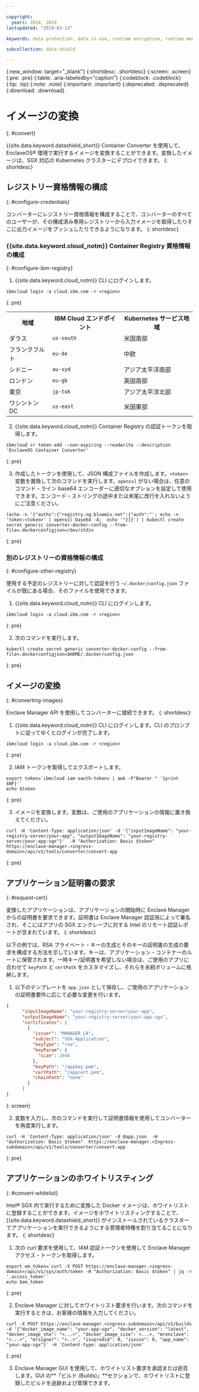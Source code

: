 ```yaml
---

copyright:
  years: 2018, 2019
lastupdated: "2019-03-13"

keywords: data protection, data in use, runtime encryption, runtime memory encryption, encrypted memory, intel sgx, software guard extensions, fortanix runtime encryption

subcollection: data-shield

---
```


{:new_window: target="_blank"}
{:shortdesc: .shortdesc}
{:screen: .screen}
{:pre: .pre}
{:table: .aria-labeledby="caption"}
{:codeblock: .codeblock}
{:tip: .tip}
{:note: .note}
{:important: .important}
{:deprecated: .deprecated}
{:download: .download}

# イメージの変換
{: #convert}

{{site.data.keyword.datashield_short}} Container Converter を使用して、EnclaveOS® 環境で実行するイメージを変換することができます。変換したイメージは、SGX 対応の Kubernetes クラスターにデプロイできます。
{: shortdesc}


## レジストリー資格情報の構成
{: #configure-credentials}

コンバーターにレジストリー資格情報を構成することで、コンバーターのすべてのユーザーが、その構成済み専用レジストリーから入力イメージを取得したりそこに出力イメージをプッシュしたりできるようになります。
{: shortdesc}

### {{site.data.keyword.cloud_notm}} Container Registry 資格情報の構成
{: #configure-ibm-registry}

1. {{site.data.keyword.cloud_notm}} CLI にログインします。

  ```
  ibmcloud login -a cloud.ibm.com -r <region>
  ```
  {: pre}

  <table>
    <tr>
      <th>地域</th>
      <th>IBM Cloud エンドポイント</th>
      <th>Kubernetes サービス地域</th>
    </tr>
    <tr>
      <td>ダラス</td>
      <td><code>us-south</code></td>
      <td>米国南部</td>
    </tr>
    <tr>
      <td>フランクフルト</td>
      <td><code>eu-de</code></td>
      <td>中欧</td>
    </tr>
    <tr>
      <td>シドニー</td>
      <td><code>au-syd</code></td>
      <td>アジア太平洋南部</td>
    </tr>
    <tr>
      <td>ロンドン</td>
      <td><code>eu-gb</code></td>
      <td>英国南部</td>
    </tr>
    <tr>
      <td>東京</td>
      <td><code>jp-tok</code></td>
      <td>アジア太平洋北部</td>
    </tr>
    <tr>
      <td>ワシントン DC</td>
      <td><code>us-east</code></td>
      <td>米国東部</td>
    </tr>
  </table>

2. {{site.data.keyword.cloud_notm}} Container Registry の認証トークンを取得します。

  ```
  ibmcloud cr token-add --non-expiring --readwrite --description 'EnclaveOS Container Converter'
  ```
  {: pre}

3. 作成したトークンを使用して、JSON 構成ファイルを作成します。`<token>` 変数を置換して次のコマンドを実行します。`openssl` がない場合は、任意のコマンド・ライン base64 エンコーダーに適切なオプションを設定して使用できます。エンコード・ストリングの途中または末尾に改行を入れないようにご注意ください。

  ```
  (echo -n '{"auths":{"registry.ng.bluemix.net":{"auth":"'; echo -n 'token:<token>' | openssl base64 -A;  echo '"}}}') | kubectl create secret generic converter-docker-config --from-file=.dockerconfigjson=/dev/stdin
  ```
  {: pre}

### 別のレジストリーの資格情報の構成
{: #configure-other-registry}

使用する予定のレジストリーに対して認証を行う `~/.docker/config.json` ファイルが既にある場合、そのファイルを使用できます。

1. {{site.data.keyword.cloud_notm}} CLI にログインします。

  ```
  ibmcloud login -a cloud.ibm.com -r <region>
  ```
  {: pre}

2. 次のコマンドを実行します。

  ```
  kubectl create secret generic converter-docker-config --from-file=.dockerconfigjson=$HOME/.docker/config.json
  ```
  {: pre}



## イメージの変換
{: #converting-images}

Enclave Manager API を使用してコンバーターに接続できます。
{: shortdesc}

1. {{site.data.keyword.cloud_notm}} CLI にログインします。CLI のプロンプトに従ってゆくとログインが完了します。

  ```
  ibmcloud login -a cloud.ibm.com -r <region>
  ```
  {: pre}

2. IAM トークンを取得してエクスポートします。

  ```
  export token=`ibmcloud iam oauth-tokens | awk -F"Bearer " '{print $NF}'`
  echo $token
  ```
  {: pre}

3. イメージを変換します。変数は、ご使用のアプリケーションの情報に置き換えてください。

  ```
  curl -H 'Content-Type: application/json' -d '{"inputImageName": "your-registry-server/your-app", "outputImageName": "your-registry-server/your-app-sgx"}'  -H "Authorization: Basic $token"  https://enclave-manager.<ingress-domain>/api/v1/tools/converter/convert-app
  ```
  {: pre}



## アプリケーション証明書の要求
{: #request-cert}

変換したアプリケーションは、アプリケーションの開始時に Enclave Manager からの証明書を要求できます。証明書は Enclave Manager 認証局によって署名され、そこにはアプリの SGX エンクレーブに対する Intel のリモート認証レポートが含まれています。
{: shortdesc}

以下の例では、RSA プライベート・キーの生成とそのキーの証明書の生成の要求を構成する方法を示しています。キーは、アプリケーション・コンテナーのルートに保管されます。一時キー/証明書を希望しない場合は、ご使用のアプリに合わせて `keyPath` と `certPath` をカスタマイズし、それらを永続ボリュームに格納します。

1. 以下のテンプレートを `app.json` として保存し、ご使用のアプリケーションの証明書要件に応じて必要な変更を行います。

 ```json
 {
       "inputImageName": "your-registry-server/your-app",
       "outputImageName": "your-registry-server/your-app-sgx",
       "certificates": [
         {
           "issuer": "MANAGER_CA",
           "subject": "SGX-Application",
           "keyType": "rsa",
           "keyParam": {
             "size": 2048
           },
           "keyPath": "/appkey.pem",
           "certPath": "/appcert.pem",
           "chainPath": "none"
         }
       ]
 }
 ```
 {: screen}

2. 変数を入力し、次のコマンドを実行して証明書情報を使用してコンバーターを再度実行します。

 ```
 curl -H 'Content-Type: application/json' -d @app.json  -H "Authorization: Basic $token"  https://enclave-manager.<Ingress-subdomain>/api/v1/tools/converter/convert-app
 ```
 {: pre}


## アプリケーションのホワイトリスティング
{: #convert-whitelist}

Intel® SGX 内で実行するために変換した Docker イメージは、ホワイトリストに登録することができます。イメージをホワイトリスティングすることで、{{site.data.keyword.datashield_short}} がインストールされているクラスターでアプリケーションを実行できるようにする管理者特権を割り当てることになります。
{: shortdesc}

1. 次の curl 要求を使用して、IAM 認証トークンを使用して Enclave Manager アクセス・トークンを取得します。

  ```
  export em_token=`curl -X POST https://enclave-manager.<ingress-domain>/api/v1/sys/auth/token -H "Authorization: Basic $token" | jq -r '.access_token'`
  echo $em_token
  ```
  {: pre}

2. Enclave Manager に対してホワイトリスト要求を行います。次のコマンドを実行するときは、お客様の情報を入力してください。

  ```
  curl -X POST https://enclave-manager.<ingress-subdomain>/api/v1/builds -d '{"docker_image_name": "your-app-sgx", "docker_version": "latest", "docker_image_sha": "<...>", "docker_image_size": <...>, "mrenclave": "<...>", "mrsigner": "<..>", "isvprodid": 0, "isvsvn": 0, "app_name": "your-app-sgx"}' -H 'Content-type: application/json'
  ```
  {: pre}

3. Enclave Manager GUI を使用して、ホワイトリスト要求を承認または拒否します。GUI の**「ビルド (Builds)」**セクションで、ホワイトリストに登録したビルドを追跡および管理できます。
